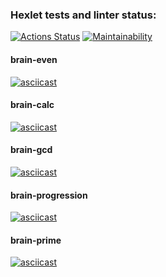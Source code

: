 ### Hexlet tests and linter status:
[![Actions Status](https://github.com/Programm-forse/frontend-project-44/workflows/hexlet-check/badge.svg)](https://github.com/Programm-forse/frontend-project-44/actions)
[![Maintainability](https://api.codeclimate.com/v1/badges/2400f35a434c92d59905/maintainability)](https://codeclimate.com/github/Programm-forse/frontend-project-44/maintainability)

#### brain-even
[![asciicast](https://asciinema.org/a/ZhBxruA9z7inWK6s8dSakZbQP.svg)](https://asciinema.org/a/ZhBxruA9z7inWK6s8dSakZbQP)

#### brain-calc
[![asciicast](https://asciinema.org/a/u1L8wQ352uzMUeLpTkkIGhtDd.svg)](https://asciinema.org/a/u1L8wQ352uzMUeLpTkkIGhtDd)

#### brain-gcd
[![asciicast](https://asciinema.org/a/dvMsF9baRujwGPYg1ZnZMPvfU.svg)](https://asciinema.org/a/dvMsF9baRujwGPYg1ZnZMPvfU)

#### brain-progression 

[![asciicast](https://asciinema.org/a/ZxcsbJ2TpzYLVBN8QscMeVLdD.svg)](https://asciinema.org/a/ZxcsbJ2TpzYLVBN8QscMeVLdD)

#### brain-prime
[![asciicast](https://asciinema.org/a/srq8UxFkVcvQ6tCxWFjPsdHE2.svg)](https://asciinema.org/a/srq8UxFkVcvQ6tCxWFjPsdHE2)
